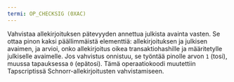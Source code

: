 ```yaml
---
termi: OP_CHECKSIG (0XAC)
---
```


Vahvistaa allekirjoituksen pätevyyden annettua julkista avainta vasten. Se ottaa pinon kaksi päällimmäistä elementtiä: allekirjoituksen ja julkisen avaimen, ja arvioi, onko allekirjoitus oikea transaktiohashille ja määritetylle julkiselle avaimelle. Jos vahvistus onnistuu, se työntää pinolle arvon `1` (tosi), muussa tapauksessa `0` (epätosi). Tämä operaatiokoodi muutettiin Tapscriptissä Schnorr-allekirjoitusten vahvistamiseen.
